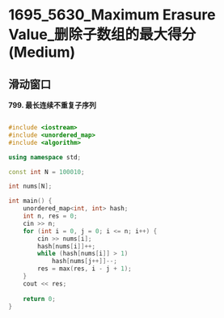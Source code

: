 # 1695_5630_Maximum Erasure Value_删除子数组的最大得分 (Medium)

## 滑动窗口

**799. 最长连续不重复子序列**

```cpp

#include <iostream>
#include <unordered_map>
#include <algorithm>

using namespace std;

const int N = 100010;

int nums[N];

int main() {
    unordered_map<int, int> hash;
    int n, res = 0;
    cin >> n;
    for (int i = 0, j = 0; i <= n; i++) {
        cin >> nums[i];
        hash[nums[i]]++;
        while (hash[nums[i]] > 1)
            hash[nums[j++]]--;
        res = max(res, i - j + 1);
    }
    cout << res;
    
    return 0;
}

```
